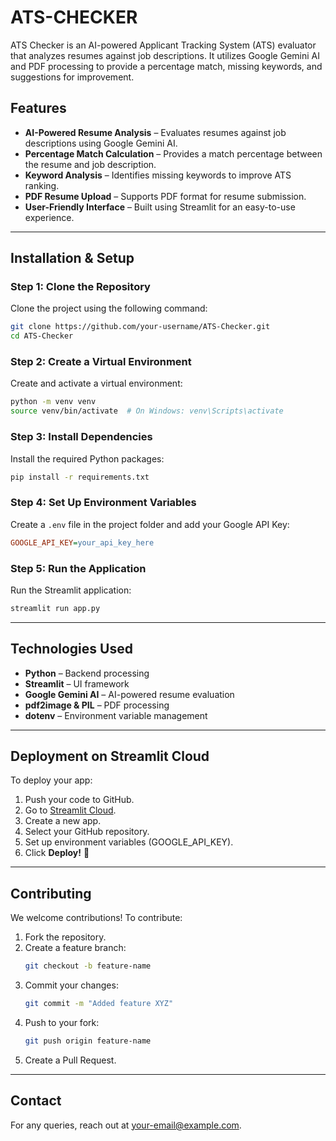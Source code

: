 # ATS-CHECKER

ATS Checker is an AI-powered Applicant Tracking System (ATS) evaluator that analyzes resumes against job descriptions. It utilizes Google Gemini AI and PDF processing to provide a percentage match, missing keywords, and suggestions for improvement.

## Features

- **AI-Powered Resume Analysis** – Evaluates resumes against job descriptions using Google Gemini AI.
- **Percentage Match Calculation** – Provides a match percentage between the resume and job description.
- **Keyword Analysis** – Identifies missing keywords to improve ATS ranking.
- **PDF Resume Upload** – Supports PDF format for resume submission.
- **User-Friendly Interface** – Built using Streamlit for an easy-to-use experience.

---

## Installation & Setup

### Step 1: Clone the Repository
Clone the project using the following command:

```bash
git clone https://github.com/your-username/ATS-Checker.git
cd ATS-Checker
```

### Step 2: Create a Virtual Environment
Create and activate a virtual environment:

```bash
python -m venv venv
source venv/bin/activate  # On Windows: venv\Scripts\activate
```

### Step 3: Install Dependencies
Install the required Python packages:

```bash
pip install -r requirements.txt
```

### Step 4: Set Up Environment Variables
Create a `.env` file in the project folder and add your Google API Key:

```ini
GOOGLE_API_KEY=your_api_key_here
```

### Step 5: Run the Application
Run the Streamlit application:

```bash
streamlit run app.py
```

---

## Technologies Used

- **Python** – Backend processing
- **Streamlit** – UI framework
- **Google Gemini AI** – AI-powered resume evaluation
- **pdf2image & PIL** – PDF processing
- **dotenv** – Environment variable management

---

## Deployment on Streamlit Cloud
To deploy your app:

1. Push your code to GitHub.
2. Go to [Streamlit Cloud](https://share.streamlit.io/).
3. Create a new app.
4. Select your GitHub repository.
5. Set up environment variables (GOOGLE_API_KEY).
6. Click **Deploy!** 🚀

---

## Contributing

We welcome contributions! To contribute:

1. Fork the repository.
2. Create a feature branch:
   ```bash
   git checkout -b feature-name
   ```
3. Commit your changes:
   ```bash
   git commit -m "Added feature XYZ"
   ```
4. Push to your fork:
   ```bash
   git push origin feature-name
   ```
5. Create a Pull Request.

---
## Contact
For any queries, reach out at [your-email@example.com](mailto:abhisheksaha112233@gmail.com).

